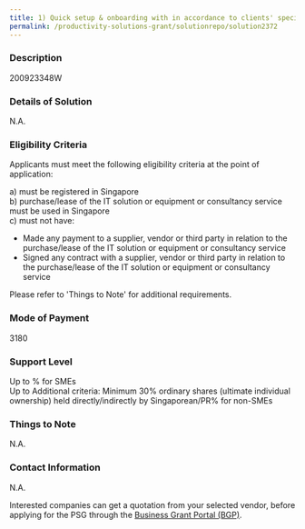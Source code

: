```yaml
---
title: 1) Quick setup & onboarding with in accordance to clients' specific workflows. 2) Innovative training platform to monitor learners progress & assignments completion to ensure learners apply what they have learned. 3) Elimination or minimization of data entry with OCR data extraction for expenses & sales receipts / invoices management and automated accounts code categorization.  4) Efficient processing & recording of expenses claims into QuickBooks Online.
permalink: /productivity-solutions-grant/solutionrepo/solution2372
---
```


### Description

200923348W

### Details of Solution

N.A.

### Eligibility Criteria

Applicants must meet the following eligibility criteria at the point of application:

a) must be registered in Singapore <br>
b) purchase/lease of the IT solution or equipment or consultancy service must be used in Singapore <br>
c) must not have:
- Made any payment to a supplier, vendor or third party in relation to the purchase/lease of the IT solution or equipment or consultancy service
- Signed any contract with a supplier, vendor or third party in relation to the purchase/lease of the IT solution or equipment or consultancy service

Please refer to 'Things to Note' for additional requirements.

### Mode of Payment
3180

### Support Level
Up to % for SMEs <br>
Up to Additional criteria: 
Minimum 30% ordinary shares (ultimate individual ownership) held directly/indirectly by Singaporean/PR% for non-SMEs

### Things to Note
N.A.

### Contact Information
N.A.

Interested companies can get a quotation from your selected vendor, before applying for the PSG through the <a target='_blank' rel='noopener' href='https://www.businessgrants.gov.sg/'>Business Grant Portal (BGP)</a>.
